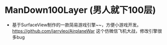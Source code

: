 # ManDown100Layer (男人就下100层)
* 基于SurfaceView制作的一款简易游戏引擎~~，方便小游戏开发。
https://github.com/jarryleo/AirplaneWar 这个仿微信飞机大战，修改引擎很多bug
